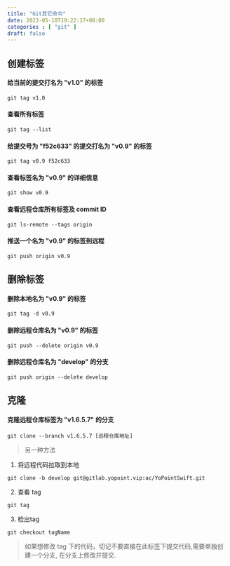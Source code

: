 ```yaml
---
title: "Git其它命令"
date: 2023-05-10T19:22:17+08:00
categories : [ "git" ]
draft: false
---
```


## 创建标签
#### 给当前的提交打名为 "v1.0" 的标签
```shell
git tag v1.0
```
#### 查看所有标签
```shell
git tag --list
```
#### 给提交号为 "f52c633" 的提交打名为 "v0.9" 的标签
```shell
git tag v0.9 f52c633
```
#### 查看标签名为 "v0.9" 的详细信息
```shell
git show v0.9
```
#### 查看远程仓库所有标签及 commit ID
```shell
git ls-remote --tags origin
```
#### 推送一个名为 "v0.9" 的标签到远程
```shell
git push origin v0.9
```
## 删除标签
#### 删除本地名为 "v0.9" 的标签
```shell
git tag -d v0.9
```
#### 删除远程仓库名为 "v0.9" 的标签 
```shell
git push --delete origin v0.9
```
#### 删除远程仓库名为 "develop" 的分支
```shell
git push origin --delete develop
``` 
## 克隆
#### 克隆远程仓库标签为 "v1.6.5.7" 的分支
```shell
git clone --branch v1.6.5.7 [远程仓库地址]
```
> 另一种方法
1. 将远程代码拉取到本地
```shell
git clone -b develop git@gitlab.yopoint.vip:ac/YoPointSwift.git
```
2. 查看 tag
```shell
git tag
```
3. 检出tag
```shell
git checkout tagName
```
> 如果想修改 tag 下的代码，切记不要直接在此标签下提交代码,需要单独创建一个分支, 在分支上修改并提交.